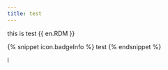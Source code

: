 ```yaml
---
title: test
---
```

this is test {{ en.RDM }}

{% snippet icon.badgeInfo %}
test
{% endsnippet %}   


l
